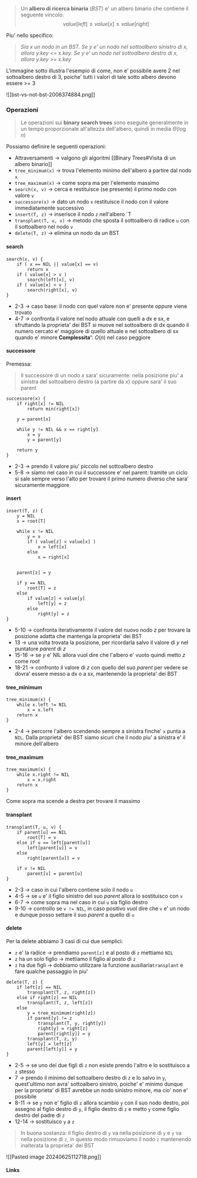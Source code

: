 >Un **albero di ricerca binaria** (*BST*) e' un albero binario che contiene il seguente vincolo:
>$$value\left\lbrack left\right\rbrack\le value\left\lbrack x\right\rbrack\le value\left\lbrack right\right\rbrack$$

Piu' nello specifico: 
> *Sia x un nodo in un BST. Se y e' un nodo nel sottoalbero sinistro di x, allora y.key <= x.key. Se y e' un nodo nel sottoalbero destro di x, allora y.key >= x.key*

L'immagine sotto illustra l'esempio di come, non e' possibile avere 2 nel sottoalbero destro di 3, poiche' tutti i valori di tale sotto albero devono essere >= 3

![[bst-vs-not-bst-2006374884.png]]

### Operazioni
>Le operazioni sui **binary search trees** sono eseguite generalmente in un tempo proporzionale all'altezza dell'albero, quindi in media $\Theta\left(\log n\right)$

Possiamo definire le seguenti operazioni:
- Attraversamenti -> valgono gli algoritmi [[Binary Trees#Visita di un albero binario]]
-  `tree_minimum(x)` -> trova l'elemento minimo dell'albero a partire dal nodo `x`
- `tree_maximum(x)` -> come sopra ma per l'elemento massimo
- `search(x, v)` -> cerca e restituisce (se presente) il primo nodo con valore `v`
- `successore(x)` -> dato un nodo `x` restituisce il nodo con il valore immediatamente successivo
- `insert(T, z)` -> inserisce il nodo `z` nell'albero `T
- `transplant(T, u, v)` -> metodo che sposta il sottoalbero di radice `u` con il sottoalbero nel nodo `v`
- `delete(T, z)` -> elimina un nodo da un BST


#### search
```
search(x, v) {
	if ( x == NIL || value[x] == v) 
		return x
	if ( value[x] > v ) 
		search(left[x], v)
	if ( value[x] < v )
		search(right[x], v)
}
```
- 2-3 -> caso base: il nodo con quel valore non e' presente oppure viene trovato
- 4-7 -> confronta il valore nel nodo attuale con quelli a dx e sx, e sfruttando la proprieta' dei BST si muove nel sottoalbero di dx quando il numero cercato e' maggiore di quello attuale e nel sottoalbero di sx quando e' minore
**Complessita'**: $O\left(n\right)$ nel caso peggiore
#### successore
Premessa:
>Il successore di un nodo *x* sara' sicuramente: nella posizione piu' a sinistra del sottoalbero destro (a partire da *x*) oppure sara' il suo parent
```
successore(x) {
	if right[x] != NIL
		return min(right[x])

	y = parent[x]
	
	while y != NIL && x == right[y] 
		x = y
		y = parent[y]
	
	return y
}
```
- 2-3 -> prendo il valore piu' piccolo nel sottoalbero destro
- 5-8 -> siamo nel caso in cui il successore e' nel parent: tramite un ciclo si sale sempre verso l'alto per trovare il primo numero diverso che sara' sicuramente maggiore

#### insert
```
insert(T, z) {
	y = NIL
	x = root[T]
	
	while x != NIL 
		y = x
		if ( value[z] < value[x] )
			x = left[x]
		else
			x = right[x]
	
	
	parent[z] = y

	if y == NIL 
		root[T] = z
	else
		if value[z] < value[y]
			left[y] = z
		else
			right[y] = z
}
```
- 5-10 -> confronta iterativamente il valore del nuovo nodo *z* per trovare la posizione adatta che mantenga la proprieta' dei BST
- 13 -> una volta trovata la posizione, per ricordarla salvo il valore di *y* nel puntatore *parent* di *z*
- 15-16 -> se *y* e' NIL allora vuol dire che l'albero e' vuoto quindi metto *z* come *root*
- 18-21 -> confronto il valore di *z* con quello del suo *parent* per vedere se dovra' essere messo a dx o a sx, mantenendo la proprieta' dei BST

#### tree_minimum
```
tree_minimum(x) {
	while x.left != NIL
		x = x.left
	return x
}
```
- 2-4 -> percorre l'albero scendendo sempre a sinistra finche' `x` punta a `NIL`.
Dalla proprieta' dei BST siamo sicuri che il nodo piu' a sinistra e' il minore dell'albero

#### tree_maximum
```
tree_maximum(x) {
	while x.right != NIL
		x = x.right
	return x
}
```
Come sopra ma scende a destra per trovare il massimo

#### transplant
```
transplant(T, u, v) {
	if parent[u] == NIL
		root[T] = v
	else if u == left[parent[u]]
		left[parent[u]] = v
	else 
		right[parent[u]] = v
	
	if v != NIL
		parent[v] = parent[u]
}
```
- 2-3 -> caso in cui l'albero contiene solo il nodo `u`
- 4-5 -> se `u` e' il figlio sinistro del suo *parent* allora lo sostituisco con `v`
- 6-7 -> come sopra ma nel caso in cui `u` sia figlio destro 
- 9-10 -> controllo se `v != NIL`, in caso positivo vuol dire che `v` e' un nodo e dunque posso settare il suo *parent* a quello di `u`
#### delete
Per la delete abbiamo 3 casi di cui due semplici:
- `z` e' la radice -> prendiamo `parent[z]` e al posto di `z` mettiamo `NIL`
- `z` ha un solo figlio -> mettiamo il figlio al posto di `z`
- `z` ha due figli -> dobbiamo utilizzare la funzione ausiliaria`transplant` e fare qualche passaggio in piu'
```
delete(T, z) {
	if left[z] == NIL
		transplant(T, z, right[z])
	else if right[z] == NIL
		transplant(T, z, left[z])
	else
		y = tree_minimum(right[z])
		if parent[y] != z
			transplant(T, y, right[y])
			right[y] = right[z]
			parent[right[y]] = y
		transplant(T, z, y)
		left[y] = left[z]
		parent[left[y]] = y
}
```
- 2-5 -> se uno dei due figli di `z` non esiste prendo l'altro e lo sostituisco a `z` stesso
- 7 -> prendo il minimo del sottoalbero destro di `z` e lo salvo in `y`, quest'ultimo non avra' sottoalbero sinistro, poiche' e' minimo dunque per la proprieta' di BST avrebbe un nodo sinistro minore, ma cio' non e' possibile
- 8-11 -> se `y` non e' figlio di `z` allora scambio `y` con il suo nodo destro, poi assegno al figlio destro di `y`, il figlio destro di `z` e metto `y` come figlio destro del padre di `z`
- 12-14 -> sostituisco `y` a `z`

>In buona sostanza: il figlio destro di `y` va nella posizione di `y` e `y` va nella posizione di `z`, in questo modo rimuoviamo il nodo `z` mantenendo inalterata la proprieta' dei BST

![[Pasted image 20240625112718.png]]
#### Links